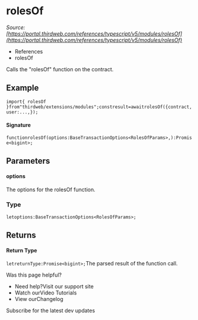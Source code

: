 # rolesOf

*Source: [https://portal.thirdweb.com/references/typescript/v5/modules/rolesOf](https://portal.thirdweb.com/references/typescript/v5/modules/rolesOf)*

* References
* rolesOf

Calls the "rolesOf" function on the contract.

## Example

`import{ rolesOf }from"thirdweb/extensions/modules";constresult=awaitrolesOf({contract,user:...,});`
#### Signature

`functionrolesOf(options:BaseTransactionOptions<RolesOfParams>,):Promise<bigint>;`
## Parameters

#### options

The options for the rolesOf function.

### Type

`letoptions:BaseTransactionOptions<RolesOfParams>;`
## Returns

#### Return Type

`letreturnType:Promise<bigint>;`The parsed result of the function call.

Was this page helpful?

* Need help?Visit our support site
* Watch ourVideo Tutorials
* View ourChangelog

Subscribe for the latest dev updates

